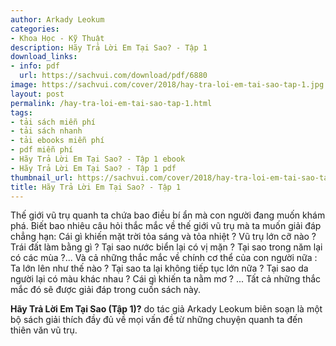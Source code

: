 ```yaml
---
author: Arkady Leokum
categories:
- Khoa Học - Kỹ Thuật
description: Hãy Trả Lời Em Tại Sao? - Tập 1
download_links:
- info: pdf
  url: https://sachvui.com/download/pdf/6880
image: https://sachvui.com/cover/2018/hay-tra-loi-em-tai-sao-tap-1.jpg
layout: post
permalink: /hay-tra-loi-em-tai-sao-tap-1.html
tags:
- tải sách miễn phí
- tải sách nhanh
- tải ebooks miễn phí
- pdf miễn phí
- Hãy Trả Lời Em Tại Sao? - Tập 1 ebook
- Hãy Trả Lời Em Tại Sao? - Tập 1 pdf
thumbnail_url: https://sachvui.com/cover/2018/hay-tra-loi-em-tai-sao-tap-1.jpg
title: Hãy Trả Lời Em Tại Sao? - Tập 1
---
```


 <div class="item-desc text-justify"> <p>Thế giới vũ trụ quanh ta chứa bao điều bí ẩn mà con người đang muốn khám phá. Biết bao nhiêu câu hỏi thắc mắc về thế giới vũ trụ mà ta muốn giải đáp chẳng hạn: Cái gì khiến mặt trời tỏa sáng và tỏa nhiệt ? Vũ trụ lớn cỡ nào ? Trái đất làm bằng gì ? Tại sao nước biển lại có vị mặn ? Tại sao trong năm lại có các mùa ?... Và cả những thắc mắc về chính cơ thể của con người nữa : Ta lớn lên như thế nào ? Tại sao ta lại không tiếp tục lớn nữa ? Tại sao da người lại có màu khác nhau ? Cái gì khiến ta nằm mơ ? ... Tất cả những thắc mắc đó sẽ được giải đáp trong cuốn sách này.</p><p><strong>Hãy Trả Lời Em Tại Sao (Tập 1)?</strong> do tác giả Arkady Leokum biên soạn là một bộ sách giải thích đầy đủ về mọi vấn đề từ những chuyện quanh ta đến thiên văn vũ trụ.</p> </div>